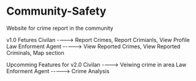 # Community-Safety
Website for crime report in the community

v1.0 Fetures
Civilan ---->   Report Crimes, Report Crimianls, View Profile
Law Enforment Agent -----> View Reported Crimes, View Reported Criminals, Map section

Upcomming Features for v2.0
Civilan ----> Veiwing crime in area
Law Enforment Agent -----> Crime Analysis
